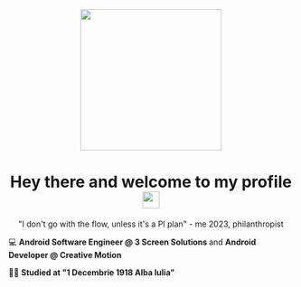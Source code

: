 <div align="center">
  <img src="https://media.giphy.com/media/CuuSHzuc0O166MRfjt/giphy.gif" width="250"/>
</div>

<h1 align="center">
  Hey there and welcome to my profile
  <img src="https://media.giphy.com/media/hvRJCLFzcasrR4ia7z/giphy.gif" width="30px"/>
</h1>

<div id="header" align="center">
  <p>"I don't go with the flow, unless it's a PI plan" - me 2023, philanthropist</p>
</div>

:computer: <b> Android Software Engineer @ 3 Screen Solutions </b> and <b> Android Developer @ Creative Motion </b>

:man_technologist: <b> Studied at "1 Decembrie 1918 Alba Iulia" </b>

<!---
Maarchosias/Maarchosias is a ✨ special ✨ repository because its `README.md` (this file) appears on your GitHub profile.
You can click the Preview link to take a look at your changes.
--->
